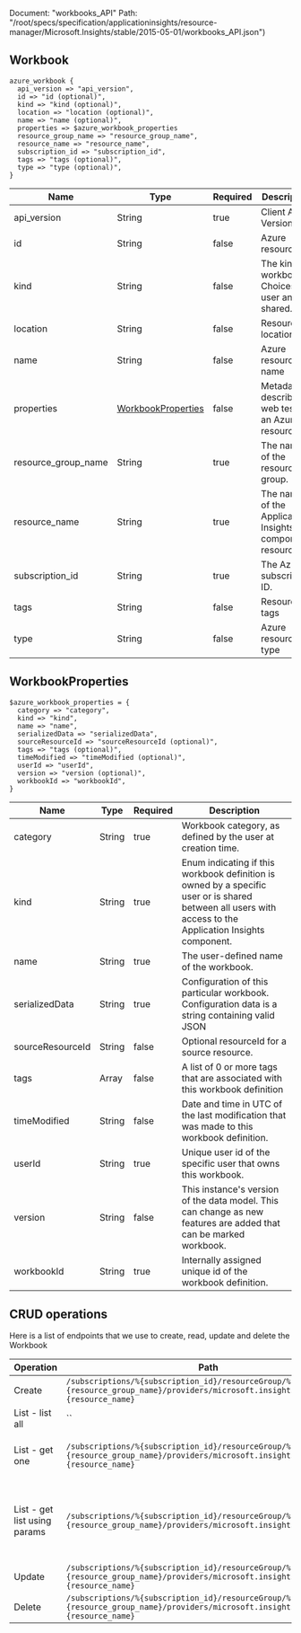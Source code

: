 Document: "workbooks_API"
Path: "/root/specs/specification/applicationinsights/resource-manager/Microsoft.Insights/stable/2015-05-01/workbooks_API.json")

## Workbook

```puppet
azure_workbook {
  api_version => "api_version",
  id => "id (optional)",
  kind => "kind (optional)",
  location => "location (optional)",
  name => "name (optional)",
  properties => $azure_workbook_properties
  resource_group_name => "resource_group_name",
  resource_name => "resource_name",
  subscription_id => "subscription_id",
  tags => "tags (optional)",
  type => "type (optional)",
}
```

| Name        | Type           | Required       | Description       |
| ------------- | ------------- | ------------- | ------------- |
|api_version | String | true | Client Api Version. |
|id | String | false | Azure resource Id |
|kind | String | false | The kind of workbook. Choices are user and shared. |
|location | String | false | Resource location |
|name | String | false | Azure resource name |
|properties | [WorkbookProperties](#workbookproperties) | false | Metadata describing a web test for an Azure resource. |
|resource_group_name | String | true | The name of the resource group. |
|resource_name | String | true | The name of the Application Insights component resource. |
|subscription_id | String | true | The Azure subscription ID. |
|tags | String | false | Resource tags |
|type | String | false | Azure resource type |
        
## WorkbookProperties

```puppet
$azure_workbook_properties = {
  category => "category",
  kind => "kind",
  name => "name",
  serializedData => "serializedData",
  sourceResourceId => "sourceResourceId (optional)",
  tags => "tags (optional)",
  timeModified => "timeModified (optional)",
  userId => "userId",
  version => "version (optional)",
  workbookId => "workbookId",
}
```

| Name        | Type           | Required       | Description       |
| ------------- | ------------- | ------------- | ------------- |
|category | String | true | Workbook category, as defined by the user at creation time. |
|kind | String | true | Enum indicating if this workbook definition is owned by a specific user or is shared between all users with access to the Application Insights component. |
|name | String | true | The user-defined name of the workbook. |
|serializedData | String | true | Configuration of this particular workbook. Configuration data is a string containing valid JSON |
|sourceResourceId | String | false | Optional resourceId for a source resource. |
|tags | Array | false | A list of 0 or more tags that are associated with this workbook definition |
|timeModified | String | false | Date and time in UTC of the last modification that was made to this workbook definition. |
|userId | String | true | Unique user id of the specific user that owns this workbook. |
|version | String | false | This instance's version of the data model. This can change as new features are added that can be marked workbook. |
|workbookId | String | true | Internally assigned unique id of the workbook definition. |



## CRUD operations

Here is a list of endpoints that we use to create, read, update and delete the Workbook

| Operation | Path | Verb | Description | OperationID |
| ------------- | ------------- | ------------- | ------------- | ------------- |
|Create|`/subscriptions/%{subscription_id}/resourceGroup/%{resource_group_name}/providers/microsoft.insights/workbooks/%{resource_name}`|Put|Create a new workbook.|Workbook_CreateOrUpdate|
|List - list all|``||||
|List - get one|`/subscriptions/%{subscription_id}/resourceGroup/%{resource_group_name}/providers/microsoft.insights/workbooks/%{resource_name}`|Get|Get a single workbook by its resourceName.|Workbook_Get|
|List - get list using params|`/subscriptions/%{subscription_id}/resourceGroup/%{resource_group_name}/providers/microsoft.insights/workbooks`|Get|Get all Workbooks defined within a specified resource group and category.|Workbooks_ListByResourceGroup|
|Update|`/subscriptions/%{subscription_id}/resourceGroup/%{resource_group_name}/providers/microsoft.insights/workbooks/%{resource_name}`|Put|Create a new workbook.|Workbook_CreateOrUpdate|
|Delete|`/subscriptions/%{subscription_id}/resourceGroup/%{resource_group_name}/providers/microsoft.insights/workbooks/%{resource_name}`|Delete|Delete a workbook.|Workbook_Delete|